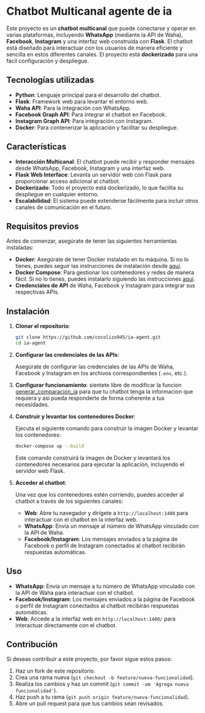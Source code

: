 
# Chatbot Multicanal agente de ia

Este proyecto es un **chatbot multicanal** que puede conectarse y operar en varias plataformas, incluyendo **WhatsApp** (mediante la API de Waha), **Facebook**, **Instagram** y una interfaz web construida con **Flask**. El chatbot está diseñado para interactuar con los usuarios de manera eficiente y sencilla en estos diferentes canales. El proyecto está **dockerizado** para una fácil configuración y despliegue.

## Tecnologías utilizadas

- **Python**: Lenguaje principal para el desarrollo del chatbot.
- **Flask**: Framework web para levantar el entorno web.
- **Waha API**: Para la integración con WhatsApp.
- **Facebook Graph API**: Para integrar el chatbot en Facebook.
- **Instagram Graph API**: Para integración con Instagram.
- **Docker**: Para contenerizar la aplicación y facilitar su despliegue.

## Características

- **Interacción Multicanal**: El chatbot puede recibir y responder mensajes desde WhatsApp, Facebook, Instagram y una interfaz web.
- **Flask Web Interface**: Levanta un servidor web con Flask para proporcionar acceso adicional al chatbot.
- **Dockerizado**: Todo el proyecto está dockerizado, lo que facilita su despliegue en cualquier entorno.
- **Escalabilidad**: El sistema puede extenderse fácilmente para incluir otros canales de comunicación en el futuro.

## Requisitos previos

Antes de comenzar, asegúrate de tener las siguientes herramientas instaladas:

- **Docker**: Asegúrate de tener Docker instalado en tu máquina. Si no lo tienes, puedes seguir las instrucciones de instalación desde [aquí](https://www.docker.com/get-started).
- **Docker Compose**: Para gestionar los contenedores y redes de manera fácil. Si no lo tienes, puedes instalarlo siguiendo las instrucciones [aquí](https://docs.docker.com/compose/install/).
- **Credenciales de API** de Waha, Facebook y Instagram para integrar sus respectivas APIs.

## Instalación

1. **Clonar el repositorio**:

   ```bash
   git clone https://github.com/cocolizo945/ia-agent.git
   cd ia-agent
   ```

2. **Configurar las credenciales de las APIs**:

   Asegúrate de configurar las credenciales de las APIs de Waha, Facebook y Instagram en los archivos correspondientes (`.env`, etc.).

3. **Configurar funcionamiento**:
    sientete libre de modificar la funcion [generar_comparacion_ia](https://github.com/cocolizo945/ia-agent/blob/master/src/agent.py#L14) para que tu chatbot tenga la informacion que requiera y asi pueda responderte de forma coherente a tus necesidades.

4. **Construir y levantar los contenedores Docker**:

   Ejecuta el siguiente comando para construir la imagen Docker y levantar los contenedores:

   ```bash
   docker-compose up --build
   ```

   Este comando construirá la imagen de Docker y levantará los contenedores necesarios para ejecutar la aplicación, incluyendo el servidor web Flask.

5. **Acceder al chatbot**:

   Una vez que los contenedores estén corriendo, puedes acceder al chatbot a través de los siguientes canales:
   
   - **Web**: Abre tu navegador y dirígete a `http://localhost:1400` para interactuar con el chatbot en la interfaz web.
   - **WhatsApp**: Envía un mensaje al número de WhatsApp vinculado con la API de Waha.
   - **Facebook/Instagram**: Los mensajes enviados a la página de Facebook o perfil de Instagram conectados al chatbot recibirán respuestas automáticas.

## Uso

- **WhatsApp**: Envía un mensaje a tu número de WhatsApp vinculado con la API de Waha para interactuar con el chatbot.
- **Facebook/Instagram**: Los mensajes enviados a la página de Facebook o perfil de Instagram conectados al chatbot recibirán respuestas automáticas.
- **Web**: Accede a la interfaz web en `http://localhost:1400/` para interactuar directamente con el chatbot.

## Contribución

Si deseas contribuir a este proyecto, por favor sigue estos pasos:

1. Haz un fork de este repositorio.
2. Crea una rama nueva (`git checkout -b feature/nueva-funcionalidad`).
3. Realiza los cambios y haz un commit (`git commit -am 'Agrega nueva funcionalidad'`).
4. Haz push a tu rama (`git push origin feature/nueva-funcionalidad`).
5. Abre un pull request para que tus cambios sean revisados.
